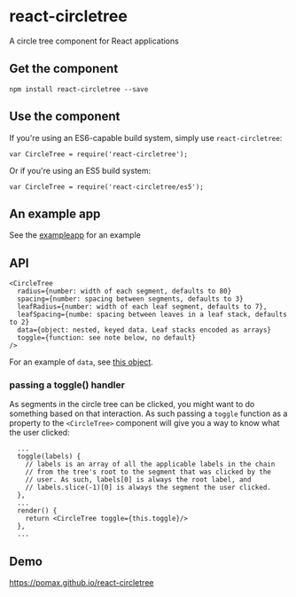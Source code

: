 # react-circletree
A circle tree component for React applications

## Get the component

```
npm install react-circletree --save
```

## Use the component

If you're using an ES6-capable build system, simply use `react-circletree`:

```
var CircleTree = require('react-circletree');
```

Or if you're using an ES5 build system:

```
var CircleTree = require('react-circletree/es5');
```

## An example app

See the [exampleapp](https://github.com/Pomax/react-circletree/blob/gh-pages/exampleapp/App.jsx) for an example

## API

```
<CircleTree
  radius={number: width of each segment, defaults to 80}
  spacing={number: spacing between segments, defaults to 3}
  leafRadius={number: width of each leaf segment, defaults to 7},
  leafSpacing={numbe: spacing between leaves in a leaf stack, defaults to 2}
  data={object: nested, keyed data. Leaf stacks encoded as arrays}
  toggle={function: see note below, no default}
/>
```
For an example of `data`, see [this object](https://github.com/Pomax/react-circletree/blob/gh-pages/exampleapp/cats.js).

### passing a toggle() handler

As segments in the circle tree can be clicked, you might want to do something based on that interaction. As such passing a `toggle` function as a property to the `<CircleTree>` component will give you a way to know what the user clicked:

```
  ...
  toggle(labels) {
    // labels is an array of all the applicable labels in the chain
    // from the tree's root to the segment that was clicked by the
    // user. As such, labels[0] is always the root label, and
    // labels.slice(-1)[0] is always the segment the user clicked.
  },
  ...
  render() {
    return <CircleTree toggle={this.toggle}/>
  },
  ...
```

## Demo

https://pomax.github.io/react-circletree
